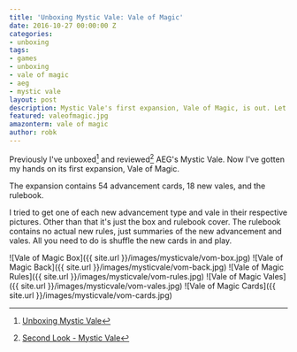 ```yaml
---
title: 'Unboxing Mystic Vale: Vale of Magic'
date: 2016-10-27 00:00:00 Z
categories:
- unboxing
tags:
- games
- unboxing
- vale of magic
- aeg
- mystic vale
layout: post
description: Mystic Vale's first expansion, Vale of Magic, is out. Let's look inside.
featured: valeofmagic.jpg
amazonterm: vale of magic
author: robk
---
```


Previously I've unboxed[^1] and reviewed[^2] AEG's Mystic Vale. Now I've gotten my hands on its first expansion, Vale of Magic.

The expansion contains 54 advancement cards, 18 new vales, and the rulebook.

I tried to get one of each new advancement type and vale in their respective pictures. Other than that it's just the box and rulebook cover. The rulebook contains no actual new rules, just summaries of the new advancement and vales. All you need to do is shuffle the new cards in and play.

![Vale of Magic Box]({{ site.url }}/images/mysticvale/vom-box.jpg)
![Vale of Magic Back]({{ site.url }}/images/mysticvale/vom-back.jpg)
![Vale of Magic Rules]({{ site.url }}/images/mysticvale/vom-rules.jpg)
![Vale of Magic Vales]({{ site.url }}/images/mysticvale/vom-vales.jpg)
![Vale of Magic Cards]({{ site.url }}/images/mysticvale/vom-cards.jpg)


[^1]: [Unboxing Mystic Vale](http://pawnsperspective.com/Mystic-Vale-Unboxing/)

[^2]: [Second Look - Mystic Vale](http://www.purplepawn.com/2016/08/second-look-mystic-vale/)
